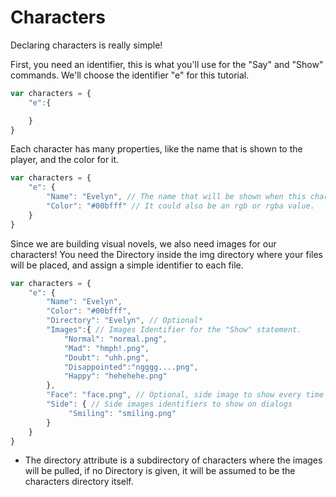 # Characters

Declaring characters is really simple!

First, you need an identifier, this is what you'll use for the "Say" and "Show" commands. We'll choose the identifier "e" for this tutorial.

```javascript
var characters = {
    "e":{

    }
}
```

Each character has many properties, like the name that is shown to the player, and the color for it.

```javascript
var characters = {
    "e": {
        "Name": "Evelyn", // The name that will be shown when this character speaks.
        "Color": "#00bfff" // It could also be an rgb or rgba value.
    }
}
```

Since we are building visual novels, we also need images for our characters! You need the Directory inside the img directory where your files will be placed, and assign a simple identifier to each file.

```javascript
var characters = {
    "e": {
        "Name": "Evelyn",
        "Color": "#00bfff",
        "Directory": "Evelyn", // Optional*
        "Images":{ // Images Identifier for the "Show" statement.
            "Normal": "normal.png",
            "Mad": "hmph!.png",
            "Doubt": "uhh.png",
            "Disappointed":"ngggg....png",
            "Happy": "hehehehe.png"
        },
        "Face": "face.png", // Optional, side image to show every time the character speaks.
        "Side": { // Side images identifiers to show on dialogs
             "Smiling": "smiling.png"
        }
    }
}
```

* The directory attribute is a subdirectory of characters where the images will be pulled, if no Directory is given, it will be assumed to be the characters directory itself.

